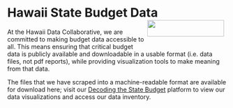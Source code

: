 <h1>Hawaii State Budget Data   <img src="https://images.squarespace-cdn.com/content/v1/5fed1e210400f408900192a7/1620712467191-PCJRDZOKTH09XTP5GD45/ke17ZwdGBToddI8pDm48kIAP6svXz1b3PgWoKb0iAo8UqsxRUqqbr1mOJYKfIPR7LoDQ9mXPOjoJoqy81S2I8N_N4V1vUb5AoIIIbLZhVYy7Mythp_T-mtop-vrsUOmeInPi9iDjx9w8K4ZfjXt2dr3rSHR5E_JG1PxCVTXyhlz9JRsX86NEI3YMXbHdqQZrCjLISwBs8eEdxAxTptZAUg/HDC+Logo_Color_Reverse+copy.png" width="176" height="38px" align="right" Hspace="7"></h1>

At the Hawaii Data Collaborative, we are committed to making budget data accessible to all. This means ensuring that critical budget<br>data is publicly available and downloadable in a usable format (i.e. data files, not pdf reports), while providing visualization tools to make meaning from that data.

The files that we have scraped into a machine-readable format are available for download here; visit our <a href="https://www.hawaiidata.org/state-budget" target="_blank">Decoding the State Budget</a> platform to view our data visualizations and access our data inventory.

